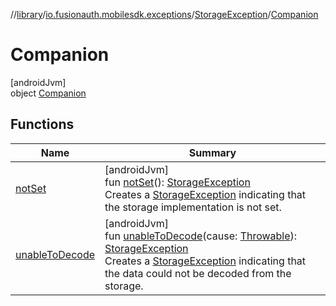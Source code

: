 //[library](../../../../index.md)/[io.fusionauth.mobilesdk.exceptions](../../index.md)/[StorageException](../index.md)/[Companion](index.md)

# Companion

[androidJvm]\
object [Companion](index.md)

## Functions

| Name | Summary |
|---|---|
| [notSet](not-set.md) | [androidJvm]<br>fun [notSet](not-set.md)(): [StorageException](../index.md)<br>Creates a [StorageException](../index.md) indicating that the storage implementation is not set. |
| [unableToDecode](unable-to-decode.md) | [androidJvm]<br>fun [unableToDecode](unable-to-decode.md)(cause: [Throwable](https://kotlinlang.org/api/core/kotlin-stdlib/kotlin/-throwable/index.html)): [StorageException](../index.md)<br>Creates a [StorageException](../index.md) indicating that the data could not be decoded from the storage. |